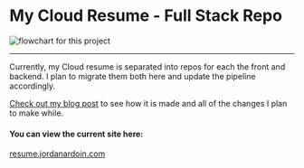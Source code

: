 # My Cloud Resume - Full Stack Repo
![flowchart for this project](https://dev-to-uploads.s3.amazonaws.com/uploads/articles/wg1wlojm698kntcrysox.jpeg)
<hr>
Currently, my Cloud resume is separated into repos for each the front and backend. 
I plan to migrate them both here and update the pipeline accordingly. 

[Check out my blog post](https://dev.to/jwardoin/my-cloud-resume-challenge-48n1) to see how it is made and all of the changes I plan to make while.

#### You can view the current site here:
[resume.jordanardoin.com](resume.jordanardoin.com)
